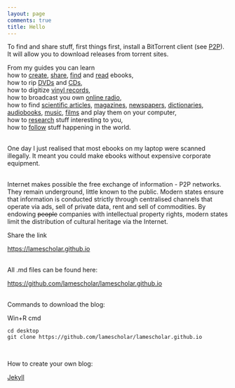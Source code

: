 ```yaml
---
layout: page
comments: true
title: Hello
---
```


To find and share stuff, first things first, install a BitTorrent client (see [P2P](/en/p2p)). It will allow you to download releases from torrent sites.

From my guides you can learn<br>
how to [create](/en/how-to-digitize-books), [share](/en/how-to-share-your-stuff), [find](/en/how-to-find-books) and [read](/en/ebook-formats) ebooks,<br>
how to rip [DVDs](/en/films) and [CDs](/en/music#ripping-cds),<br>
how to digitize [vinyl records](/en/music#digitizing-vinyl-records),<br>
how to broadcast you own [online radio](/en/radio#how-to-make-your-own-online-radio),<br>
how to find [scientific articles](/en/articles), [magazines](/en/magazines), [newspapers](/en/news), [dictionaries](/en/dictionaries), [audiobooks](/en/audiobooks), [music](/en/music), [films](/en/films) and play them on your computer,<br>
how to [research](/en/research) stuff interesting to you,<br>
how to [follow](/2023/12/09/follow-the-press-using-rss.html) stuff happening in the world.
<br><br>

One day I just realised that most ebooks on my laptop were scanned illegally. It meant you could make ebooks without expensive corporate equipment.
<br><br>

Internet makes possible the free exchange of information - P2P networks. They remain underground, little known to the public. Modern states ensure that information is conducted strictly through centralised channels that operate via ads, sell of private data, rent and sell of commodities. By endowing <s>people</s> companies with intellectual property rights, modern states limit the distribution of cultural heritage via the Internet.

Share the link

<https://lamescholar.github.io>
<br><br>

All .md files can be found here:

<https://github.com/lamescholar/lamescholar.github.io>
<br><br>

Commands to download the blog:

Win+R cmd

```
cd desktop
git clone https://github.com/lamescholar/lamescholar.github.io
```
<br>

How to create your own blog:

[Jekyll](/en/jekyll)